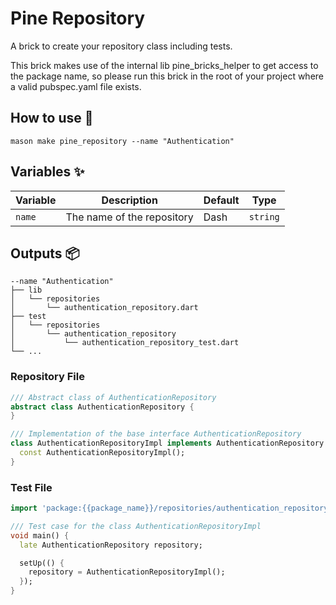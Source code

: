 # Pine Repository

A brick to create your repository class including tests.

This brick makes use of the internal lib pine_bricks_helper to get access to the package name, so please run this brick
in the root of your project where a valid pubspec.yaml file exists.

## How to use 🚀

```
mason make pine_repository --name "Authentication"
```

## Variables ✨

| Variable | Description                | Default | Type     |
|----------|----------------------------|---------|----------|
| `name`   | The name of the repository | Dash    | `string` |

## Outputs 📦

```
--name "Authentication"
├── lib
│   └── repositories
│       └── authentication_repository.dart
├── test
│   └── repositories
│       └── authentication_repository
│           └── authentication_repository_test.dart
└── ...
```

### Repository File

```dart
/// Abstract class of AuthenticationRepository
abstract class AuthenticationRepository {
}

/// Implementation of the base interface AuthenticationRepository
class AuthenticationRepositoryImpl implements AuthenticationRepository {
  const AuthenticationRepositoryImpl();
}

```

### Test File

```dart
import 'package:{{package_name}}/repositories/authentication_repository.dart';

/// Test case for the class AuthenticationRepositoryImpl
void main() {
  late AuthenticationRepository repository;

  setUp(() {
    repository = AuthenticationRepositoryImpl();
  });
}
```
